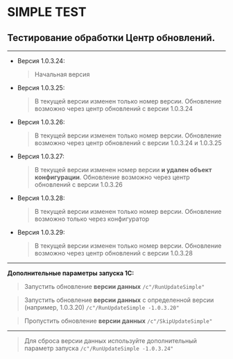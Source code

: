 # SIMPLE TEST

## Тестирование обработки Центр обновлений.

----------------------------
- Версия 1.0.3.24:
  > Начальная версия
- Версия 1.0.3.25:
  > В текущей версии изменен только номер версии. Обновление возможно через центр обновлений с версии 1.0.3.24
- Версия 1.0.3.26:
  > В текущей версии изменен только номер версии. Обновление возможно через центр обновлений с версии 1.0.3.24 и 1.0.3.25
- Версия 1.0.3.27:
  > В текущей версии изменен номер версии **и удален объект конфигурации**. Обновление возможно через центр обновлений с версии 1.0.3.26
- Версия 1.0.3.28:
  > В текущей версии изменен только номер версии. Обновление возможно только через конфигуратор
- Версия 1.0.3.29:
  > В текущей версии изменен только номер версии. Обновление возможно через центр обновлений с версии 1.0.3.28
----------------------------
**Дополнительные параметры запуска 1С:**
> Запустить обновление **версии данных** `/c"/RunUpdateSimple"`

> Запустить обновление **версии данных** с определенной версии (например, 1.0.3.20) `/c"/RunUpdateSimple -1.0.3.20"`

> Пропустить обновление **версии данных** `/c"/SkipUpdateSimple"`

----------------------------
> Для сброса версии данных используйте дополнительный параметр запуска `/c"/RunUpdateSimple -1.0.3.24"`
